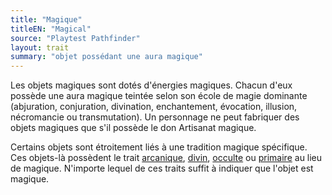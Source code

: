 ```yaml
---
title: "Magique"
titleEN: "Magical"
source: "Playtest Pathfinder"
layout: trait
summary: "objet possédant une aura magique"
---
```

Les objets magiques sont dotés d'énergies magiques. Chacun d'eux possède une aura magique teintée selon son école de magie dominante (abjuration, conjuration, divination, enchantement, évocation, illusion, nécromancie ou transmutation). Un personnage ne peut fabriquer des objets magiques que s'il possède le don Artisanat magique.

Certains objets sont étroitement liés à une tradition magique spécifique. Ces objets-là possèdent le trait [arcanique](arcanique.html), [divin](divin.html), [occulte](occulte.html) ou [primaire](primaire.html) au lieu de magique. N'importe lequel de ces traits suffit à indiquer que l'objet est magique.
